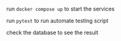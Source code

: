 run `docker compose up` to start the services

run `pytest` to run automate testing script

check the database to see the result
